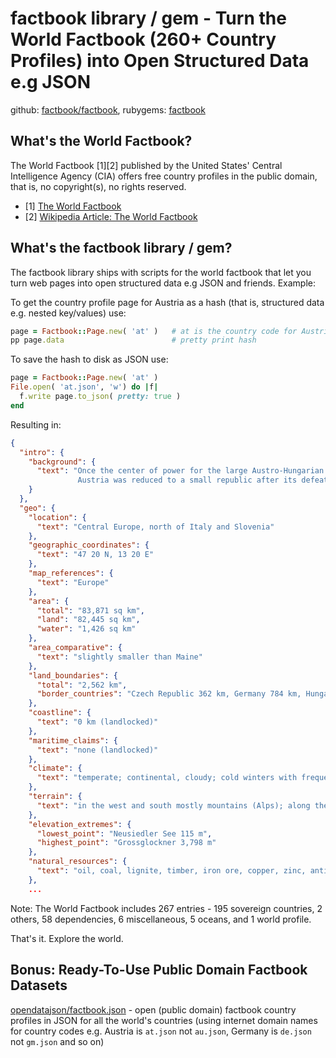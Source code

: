 # factbook library / gem - Turn the World Factbook (260+ Country Profiles) into Open Structured Data e.g JSON


github: [factbook/factbook](https://github.com/factbook/factbook), 
rubygems: [factbook](https://rubygems.org/gems/factbook)



## What's the World Factbook?

The World Factbook [1][2] published by the United States' Central Intelligence Agency (CIA) 
offers free country profiles in the public domain, that is, no copyright(s), no rights reserved.

- [1] [The World Factbook](https://www.cia.gov/library/publications/the-world-factbook/)
- [2] [Wikipedia Article: The World Factbook](http://en.wikipedia.org/wiki/The_World_Factbook)


## What's the factbook library / gem?

The factbook library ships with scripts for the world factbook that let you turn web pages into open structured data 
e.g JSON and friends. Example:


To get the country profile page for Austria as a hash (that is, structured data e.g. nested key/values)
use:

``` ruby
page = Factbook::Page.new( 'at' )   # at is the country code for Austria
pp page.data                        # pretty print hash
```

To save the hash to disk as JSON use:

``` ruby
page = Factbook::Page.new( 'at' )
File.open( 'at.json', 'w') do |f|
  f.write page.to_json( pretty: true )
end
```

Resulting in:

``` json
{
  "intro": {
    "background": {
      "text": "Once the center of power for the large Austro-Hungarian Empire,
               Austria was reduced to a small republic after its defeat in World War ..."
    }
  },
  "geo": {
    "location": {
      "text": "Central Europe, north of Italy and Slovenia"
    },
    "geographic_coordinates": {
      "text": "47 20 N, 13 20 E"
    },
    "map_references": {
      "text": "Europe"
    },
    "area": {
      "total": "83,871 sq km",
      "land": "82,445 sq km",
      "water": "1,426 sq km"
    },
    "area_comparative": {
      "text": "slightly smaller than Maine"
    },
    "land_boundaries": {
      "total": "2,562 km",
      "border_countries": "Czech Republic 362 km, Germany 784 km, Hungary 366 km, Italy 430 km, Liechtenstein 35 km, Slovakia 91 km, Slovenia 330 km, Switzerland 164 km"
    },
    "coastline": {
      "text": "0 km (landlocked)"
    },
    "maritime_claims": {
      "text": "none (landlocked)"
    },
    "climate": {
      "text": "temperate; continental, cloudy; cold winters with frequent rain and some snow in lowlands and snow in mountains; moderate summers with occasional showers"
    },
    "terrain": {
      "text": "in the west and south mostly mountains (Alps); along the eastern and northern margins mostly flat or gently sloping"
    },
    "elevation_extremes": {
      "lowest_point": "Neusiedler See 115 m",
      "highest_point": "Grossglockner 3,798 m"
    },
    "natural_resources": {
      "text": "oil, coal, lignite, timber, iron ore, copper, zinc, antimony, magnesite, tungsten, graphite, salt, hydropower"
    },
    ...
```


Note: The World Factbook includes 267 entries - 195 sovereign countries, 2 others, 58 dependencies, 6 miscellaneous,
5 oceans, and 1 world profile.

That's it. Explore the world.



## Bonus: Ready-To-Use Public Domain Factbook Datasets

[opendatajson/factbook.json](https://github.com/opendatajson/factbook.json) - open (public domain)
factbook country profiles in JSON for all the world's countries (using internet domain names
for country codes e.g. Austria is `at.json` not `au.json`, 
Germany is `de.json` not `gm.json` and so on)


